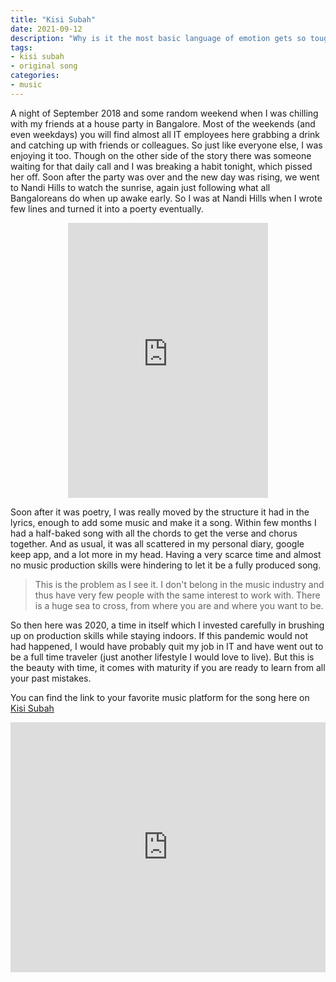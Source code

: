 ```yaml
---
title: "Kisi Subah"
date: 2021-09-12
description: "Why is it the most basic language of emotion gets so tough?"
tags: 
- kisi subah
- original song
categories:
- music
---
```


A night of September 2018 and some random weekend when I was chilling with my friends at a house party in Bangalore. Most of the weekends (and even weekdays) you will find almost all IT employees here grabbing a drink and catching up with friends or colleagues. So just like everyone else, I was enjoying it too. Though on the other side of the story there was someone waiting for that daily call and I was breaking a habit tonight, which pissed her off. Soon after the party was over and the new day was rising, we went to Nandi Hills to watch the sunrise, again just following what all Bangaloreans do when up awake early. So I was at Nandi Hills when I wrote few lines and turned it into a poerty eventually.


<p style="text-align: center;"><iframe width="320" height="440" src="https://www.instagram.com/p/BnzB4k-hGrk/embed" frameborder="0"></iframe>   </p>

Soon after it was poetry, I was really moved by the structure it had in the lyrics, enough to add some music and make it a song. Within few months I had a half-baked song with all the chords to get the verse and chorus together. And as usual, it was all scattered in my personal diary, google keep app, and a lot more in my head. Having a very scarce time and almost no music production skills were hindering to let it be a fully produced song.

> This is the problem as I see it. I don't belong in the music industry and thus have very few people with the same interest to work with. There is a huge sea to cross, from where you are and where you want to be.

So then here was 2020, a time in itself which I invested carefully in brushing up on production skills while staying indoors. If this pandemic would not had happened, I would have probably quit my job in IT and have went out to be a full time traveler (just another lifestyle I would love to live). But this is the beauty with time, it comes with maturity if you are ready to learn from all your past mistakes. 

You can find the link to your favorite music platform for the song here on [Kisi Subah](https://devutkarsh.com/kisi-subah)

<iframe width="100%" height="400px" src="https://www.youtube.com/embed/x_GUcaJ40j8" title="YouTube video player" frameborder="0" allow="accelerometer; autoplay; clipboard-write; encrypted-media; gyroscope; picture-in-picture" allowfullscreen></iframe>




